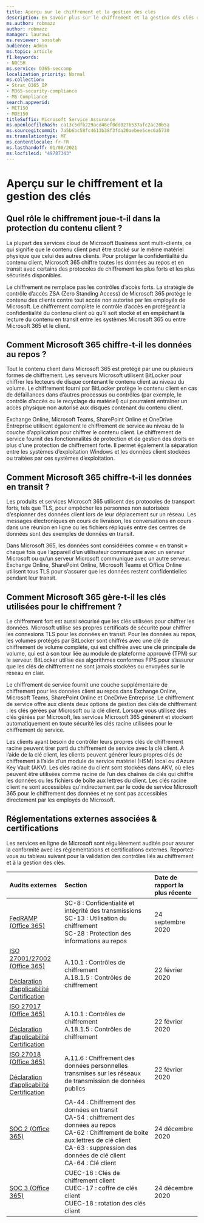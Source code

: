 ```yaml
---
title: Aperçu sur le chiffrement et la gestion des clés
description: En savoir plus sur le chiffrement et la gestion des clés dans Microsoft 365
ms.author: robmazz
author: robmazz
manager: laurawi
ms.reviewer: sosstah
audience: Admin
ms.topic: article
f1.keywords:
- NOCSH
ms.service: O365-seccomp
localization_priority: Normal
ms.collection:
- Strat_O365_IP
- M365-security-compliance
- MS-Compliance
search.appverid:
- MET150
- MOE150
titleSuffix: Microsoft Service Assurance
ms.openlocfilehash: ca13c5dfb229acd46ef0dd027b537afc2ac20b5a
ms.sourcegitcommit: 7a5b6bc58fc4613b38f3fda20aebee5cec6a5730
ms.translationtype: MT
ms.contentlocale: fr-FR
ms.lasthandoff: 01/08/2021
ms.locfileid: "49787343"
---
```

# <a name="encryption-and-key-management-overview"></a>Aperçu sur le chiffrement et la gestion des clés

## <a name="what-role-does-encryption-play-in-protecting-customer-content"></a>Quel rôle le chiffrement joue-t-il dans la protection du contenu client ?

La plupart des services cloud de Microsoft Business sont multi-clients, ce qui signifie que le contenu client peut être stocké sur le même matériel physique que celui des autres clients. Pour protéger la confidentialité du contenu client, Microsoft 365 chiffre toutes les données au repos et en transit avec certains des protocoles de chiffrement les plus forts et les plus sécurisés disponibles.

Le chiffrement ne remplace pas les contrôles d’accès forts. La stratégie de contrôle d’accès ZSA (Zero Standing Access) de Microsoft 365 protège le contenu des clients contre tout accès non autorisé par les employés de Microsoft. Le chiffrement complète le contrôle d’accès en protégeant la confidentialité du contenu client où qu’il soit stocké et en empêchant la lecture du contenu en transit entre les systèmes Microsoft 365 ou entre Microsoft 365 et le client.

## <a name="how-does-microsoft-365-encrypt-data-at-rest"></a>Comment Microsoft 365 chiffre-t-il les données au repos ?

Tout le contenu client dans Microsoft 365 est protégé par une ou plusieurs formes de chiffrement. Les serveurs Microsoft utilisent BitLocker pour chiffrer les lecteurs de disque contenant le contenu client au niveau du volume. Le chiffrement fourni par BitLocker protège le contenu client en cas de défaillances dans d’autres processus ou contrôles (par exemple, le contrôle d’accès ou le recyclage du matériel) qui pourraient entraîner un accès physique non autorisé aux disques contenant du contenu client.

Exchange Online, Microsoft Teams, SharePoint Online et OneDrive Entreprise utilisent également le chiffrement de service au niveau de la couche d’application pour chiffrer le contenu client. Le chiffrement de service fournit des fonctionnalités de protection et de gestion des droits en plus d’une protection de chiffrement forte. Il permet également la séparation entre les systèmes d’exploitation Windows et les données client stockées ou traitées par ces systèmes d’exploitation.

## <a name="how-does-microsoft-365-encrypt-data-in-transit"></a>Comment Microsoft 365 chiffre-t-il les données en transit ?

Les produits et services Microsoft 365 utilisent des protocoles de transport forts, tels que TLS, pour empêcher les personnes non autorisées d’espionner des données client lors de leur déplacement sur un réseau. Les messages électroniques en cours de livraison, les conversations en cours dans une réunion en ligne ou les fichiers répliqués entre des centres de données sont des exemples de données en transit.

Dans Microsoft 365, les données sont considérées comme « en transit » chaque fois que l’appareil d’un utilisateur communique avec un serveur Microsoft ou qu’un serveur Microsoft communique avec un autre serveur. Exchange Online, SharePoint Online, Microsoft Teams et Office Online utilisent tous TLS pour s’assurer que les données restent confidentielles pendant leur transit.

## <a name="how-does-microsoft-365-manage-the-keys-used-for-encryption"></a>Comment Microsoft 365 gère-t-il les clés utilisées pour le chiffrement ?

Le chiffrement fort est aussi sécurisé que les clés utilisées pour chiffrer les données. Microsoft utilise ses propres certificats de sécurité pour chiffrer les connexions TLS pour les données en transit. Pour les données au repos, les volumes protégés par BitLocker sont chiffrés avec une clé de chiffrement de volume complète, qui est chiffrée avec une clé principale de volume, qui est à son tour liée au module de plateforme approuvé (TPM) sur le serveur. BitLocker utilise des algorithmes conformes FIPS pour s’assurer que les clés de chiffrement ne sont jamais stockées ou envoyées sur le réseau en clair.

Le chiffrement de service fournit une couche supplémentaire de chiffrement pour les données client au repos dans Exchange Online, Microsoft Teams, SharePoint Online et OneDrive Entreprise. Le chiffrement de service offre aux clients deux options de gestion des clés de chiffrement : les clés gérées par Microsoft ou la clé client. Lorsque vous utilisez des clés gérées par Microsoft, les services Microsoft 365 génèrent et stockent automatiquement en toute sécurité les clés racine utilisées pour le chiffrement de service.

Les clients ayant besoin de contrôler leurs propres clés de chiffrement racine peuvent tirer parti du chiffrement de service avec la clé client. À l’aide de la clé client, les clients peuvent générer leurs propres clés de chiffrement à l’aide d’un module de service matériel (HSM) local ou d’Azure Key Vault (AKV). Les clés racine du client sont stockées dans AKV, où elles peuvent être utilisées comme racine de l’un des chaînes de clés qui chiffre les données ou les fichiers de boîte aux lettres du client. Les clés racine client ne sont accessibles qu’indirectement par le code de service Microsoft 365 pour le chiffrement des données et ne sont pas accessibles directement par les employés de Microsoft.

## <a name="related-external-regulations--certifications"></a>Réglementations externes associées & certifications

Les services en ligne de Microsoft sont régulièrement audités pour assurer la conformité avec les réglementations et certifications externes. Reportez-vous au tableau suivant pour la validation des contrôles liés au chiffrement et à la gestion des clés.

| **Audits externes** | **Section** | **Date de rapport la plus récente** |
|:--------------------|:------------|:-----------------------|
| [FedRAMP (Office 365)](https://compliance.microsoft.com/compliancemanager) | SC-8 : Confidentialité et intégrité des transmissions <br> SC-13 : Utilisation du chiffrement <br> SC-28 : Protection des informations au repos <br>  | 24 septembre 2020 |
| [ISO 27001/27002 (Office 365)](https://servicetrust.microsoft.com/ViewPage/MSComplianceGuideV3?command=Download&downloadType=Document&downloadId=d7864d4f-e053-4cc4-a964-fa526d07c3be&tab=7027ead0-3d6b-11e9-b9e1-290b1eb4cdeb&docTab=7027ead0-3d6b-11e9-b9e1-290b1eb4cdeb_ISO_Reports) <br><br> [Déclaration d’applicabilité](https://servicetrust.microsoft.com/ViewPage/MSComplianceGuide?command=Download&downloadType=Document&downloadId=8ee1e46b-2ada-4e7b-bb7d-4c55a8cb6fcd&docTab=4ce99610-c9c0-11e7-8c2c-f908a777fa4d_ISO_Reports) <br> [Certification](https://servicetrust.microsoft.com/ViewPage/MSComplianceGuideV3?command=Download&downloadType=Document&downloadId=1e84a14a-2468-45ac-9412-5e53250d57ec&tab=7027ead0-3d6b-11e9-b9e1-290b1eb4cdeb&docTab=7027ead0-3d6b-11e9-b9e1-290b1eb4cdeb_ISO_Reports) | A.10.1 : Contrôles de chiffrement <br> A.18.1.5 : Contrôles de chiffrement | 22 février 2020 |
| [ISO 27017 (Office 365)](https://servicetrust.microsoft.com/ViewPage/MSComplianceGuideV3?command=Download&downloadType=Document&downloadId=d7864d4f-e053-4cc4-a964-fa526d07c3be&tab=7027ead0-3d6b-11e9-b9e1-290b1eb4cdeb&docTab=7027ead0-3d6b-11e9-b9e1-290b1eb4cdeb_ISO_Reports) <br><br> [Déclaration d’applicabilité](https://servicetrust.microsoft.com/ViewPage/MSComplianceGuide?command=Download&downloadType=Document&downloadId=8ee1e46b-2ada-4e7b-bb7d-4c55a8cb6fcd&docTab=4ce99610-c9c0-11e7-8c2c-f908a777fa4d_ISO_Reports) <br> [Certification](https://servicetrust.microsoft.com/ViewPage/MSComplianceGuideV3?command=Download&downloadType=Document&downloadId=70de0999-5451-43a3-9ef4-761e8fbfb1a3&tab=7027ead0-3d6b-11e9-b9e1-290b1eb4cdeb&docTab=7027ead0-3d6b-11e9-b9e1-290b1eb4cdeb_ISO_Reports) | A.10.1 : Contrôles de chiffrement <br> A.18.1.5 : Contrôles de chiffrement | 22 février 2020 |
| [ISO 27018 (Office 365)](https://servicetrust.microsoft.com/ViewPage/MSComplianceGuideV3?command=Download&downloadType=Document&downloadId=d7864d4f-e053-4cc4-a964-fa526d07c3be&tab=7027ead0-3d6b-11e9-b9e1-290b1eb4cdeb&docTab=7027ead0-3d6b-11e9-b9e1-290b1eb4cdeb_ISO_Reports) <br><br> [Déclaration d’applicabilité](https://servicetrust.microsoft.com/ViewPage/MSComplianceGuide?command=Download&downloadType=Document&downloadId=8ee1e46b-2ada-4e7b-bb7d-4c55a8cb6fcd&docTab=4ce99610-c9c0-11e7-8c2c-f908a777fa4d_ISO_Reports) <br> [Certification](https://servicetrust.microsoft.com/ViewPage/MSComplianceGuideV3?command=Download&downloadType=Document&downloadId=43e89534-f48d-42ea-a7a7-3523ff516036&tab=7027ead0-3d6b-11e9-b9e1-290b1eb4cdeb&docTab=7027ead0-3d6b-11e9-b9e1-290b1eb4cdeb_ISO_Reports) | A.11.6 : Chiffrement des données personnelles transmises sur les réseaux de transmission de données publics | 22 février 2020 |
| [SOC 2 (Office 365)](https://servicetrust.microsoft.com/ViewPage/MSComplianceGuideV3?command=Download&downloadType=Document&downloadId=a73c1738-7892-42b7-acd3-87b6371c53f6&tab=7027ead0-3d6b-11e9-b9e1-290b1eb4cdeb&docTab=7027ead0-3d6b-11e9-b9e1-290b1eb4cdeb_SOC_%2F_SSAE_16_Reports) | CA-44 : Chiffrement des données en transit <br> CA-54 : chiffrement des données au repos <br> CA-62 : Chiffrement de boîte aux lettres de clé client <br> CA-63 : suppression des données de clé client <br> CA-64 : Clé client | 24 décembre 2020 |
| [SOC 3 (Office 365)](https://servicetrust.microsoft.com/ViewPage/MSComplianceGuideV3?command=Download&downloadType=Document&downloadId=274054e5-4968-48d2-bf94-9a8eda5d7a93&tab=7027ead0-3d6b-11e9-b9e1-290b1eb4cdeb&docTab=7027ead0-3d6b-11e9-b9e1-290b1eb4cdeb_SOC_%2F_SSAE_16_Reports) | CUEC-16 : Clés de chiffrement client <br> CUEC-17 : coffre de clés client <br>  CUEC-18 : rotation des clés client| 24 décembre 2020 |
